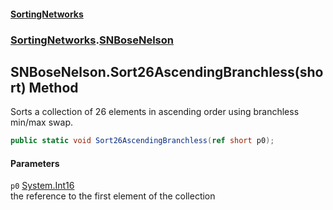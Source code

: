 #### [SortingNetworks](index.md 'index')
### [SortingNetworks](SortingNetworks.md 'SortingNetworks').[SNBoseNelson](SortingNetworks_SNBoseNelson.md 'SortingNetworks.SNBoseNelson')
## SNBoseNelson.Sort26AscendingBranchless(short) Method
Sorts a collection of 26 elements in ascending order using branchless min/max swap.  
```csharp
public static void Sort26AscendingBranchless(ref short p0);
```
#### Parameters
<a name='SortingNetworks_SNBoseNelson_Sort26AscendingBranchless(short)_p0'></a>
`p0` [System.Int16](https://docs.microsoft.com/en-us/dotnet/api/System.Int16 'System.Int16')  
the reference to the first element of the collection
  
